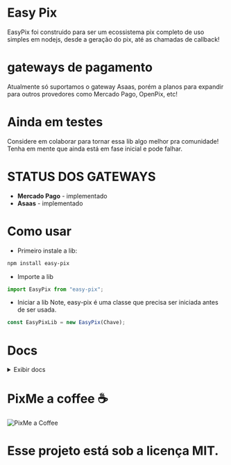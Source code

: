 # Easy Pix

EasyPix foi construido para ser um ecossistema pix completo de uso simples em nodejs, desde a geração do pix, até as chamadas de callback!

# gateways de pagamento

Atualmente só suportamos o gateway Asaas, porém a planos para expandir para outros provedores como Mercado Pago, OpenPix, etc!

# Ainda em testes

Considere em colaborar para tornar essa lib algo melhor pra comunidade! Tenha em mente que ainda está em fase inicial e pode falhar.

# STATUS DOS GATEWAYS
- **Mercado Pago** - implementado
- **Asaas** - implementado

# Como usar

- Primeiro instale a lib:

```bash
npm install easy-pix
```

- Importe a lib

```js
import EasyPix from "easy-pix";
```

- Iniciar a lib
  Note, easy-pix é uma classe que precisa ser iniciada antes de ser usada.

```js
const EasyPixLib = new EasyPix(Chave);
```

# Docs

<details>
  <summary>Exibir docs</summary>
  
# EasyPix: Constructor
O construtor EasyPix recebe parametros obrigatorios e opcionais, sendo eles:

**Obrigatorios**:

- **apiKey**: A chave de api, por padrão, a sua chave asaas sandbox.

**Opcionais**:<br />

- **useSandbox**: Define se é a api em modo de testes ou não, por padrão vem definido como true, lembre-se, a chave de api deve acompanhar esse argumento, se sua chave for sandbox, isso deve ser definido como true, se não, como false
- **loopSecondsDelay**: Define o tempo do loop que irá checar se os pagamentos foram efetuados ou não. Por padrão vem definido como 60 segundos.
- **provider**: O provedor do gateway. Atualmente so asaas é suportado.
- **configPath**: Caminho do json de configuração. É onde será salvo os pagamentos pendentes para caso o script venha a cair, os dados ainda estejam salvos.

# EasyPix: Metódos:

A classe easypix após iniciada exporta alguns metódos para acesso. Confira-os:

<details>
  <summary>EasyPixLib.onDue e EasyPixLib.onPaid</summary>
  
### onDue e onPaid
São os callbacks de quando um pix é pagou ou expirado. Recebe uma função de argumentos (id: seu id passado para o pagamento, metadata: seus_metadados), sendo aplicado como:
```js
EasyPixLib.onDue((id: string, metadata: any): void => {});
```
Ou:
```js
EasyPixLib.onPaid((id: string, metadata: any): void => {});
```
</details>

<details>
  <summary>EasyPixLib.create</summary>
  
## EasyPixLib.create

Sua função mais parceira. Ela cria codigos pix expiraveis pra você.

### Parâmetros:

- **id** (string): Identificador único para a transação PIX.
- **clientName** (string): Nome do cliente associado à transação.
- **cpfCnpj** (string): Documento identificador do cliente (sem pontuação).
- **value** (number): Valor a ser cobrado na transação PIX.
- **description** (string): Descrição da transação PIX.
- **expiresIn** (number): Tempo de expiração da transação em segundos
  - Padrão: 5 minutos
  - Mínimo: 1 minuto
  - Máximo: 48 horas
- **metadata** (any): Dados adicionais a serem salvos na transação e recuperados posteriormente.

### Retorno:

- Retorna uma Promise que resolve em um objeto com as seguintes propriedades:

  - **encodedImage** (string): A imagem em formato base64.
  - **payload** (string): O código PIX que pode ser copiado e colado.
  - **expirationDate** (Date): Objeto Date representando a data de expiração da transação PIX.
  - **value** (number): O valor total cobrado na transação PIX.
  - **netValue** (number): O valor líquido após descontos do provedor de gateway.

### Exemplo de Uso:

```javascript
const pix = await EasyPixLib.create({
  id: "123", //seu identificador interno do cliente
  name: "John Doe", // nome do cliente
  taxId: "123456789", //o identificador, note que isso varia para os gatways, no asaas é o cpf, no mercado pago email
  value: 100, //valor
  description: "Test Pix", //descrição
});
```

</details>

<details>
  <summary>EasyPixLib.deleteCob</summary>
  
## EasyPixLib.deleteCob

Essa função deleta uma cobrança.

### Parâmetros:

- **id** (string): Seu identificador único da cobrança

### Retorno:

- Retorna uma Promise que resolve em Void

### Exemplo de Uso:

```javascript
await EasyPixLib.deleteCob("Seu identificador único");
```

</details>

<details>
  <summary>EasyPixLib.transfer</summary>
  
## EasyPixLib.transfer

Essa função faz uma transferencia bancária via pix.
Atenção: Alguns gateways podem não ter isso implementado, o que lancará um erro.

### Parâmetros:

- **value** (number): Valor a ser transferido
- **pixAddressKey** (string): A chave pix
- **pixAddressKeyType** ("CPF" | "EMAIL" | "CNPJ" | "PHONE" | "EVP"): Enum do tipo de chave
- **description** (string): Descrição da transferencia.

### Retorno:

- Retorna uma Promise que resolve em um objeto com as seguintes propriedades:

  - **authorized** (boolean): se a transferencia foi autorizada.
  - **transferFee** (number): taxa da transferencia
  - **netValue** (number): o valor(ja descontado da taxa) que foi transferido
  - **value** (number): O valor que foi transferido

### Exemplo de Uso:

```javascript
const pix = await EasyPixLib.transfer(
  100, //valor
  "john@example.com", //chave
  "EMAIL", //tipoo da chave
  "Transfer description" //description
);
```

</details>

<details>
  <summary>EasyPixLib.pendingPayments</summary>

### pendingPayments

É o objeto de pagamentos pendentes. Pode ser acessado com:

```js
EasyPixLib.pendingPayments;
```

</details>
</details>

# PixMe a coffee ☕

![PixMe a Coffee](https://pixmeacoffee.vercel.app/_next/image?url=https%3A%2F%2Fapi.qrserver.com%2Fv1%2Fcreate-qr-code%2F%3Fsize%3D206x206%26data%3D00020126360014BR.GOV.BCB.PIX0114%2B55329848279105204000053039865802BR5922Ytalo%20da%20Silva%20Batalha6003Uba62070503***63049B02&w=256&q=75 "PixMe a coffee")

# Esse projeto está sob a licença MIT.
